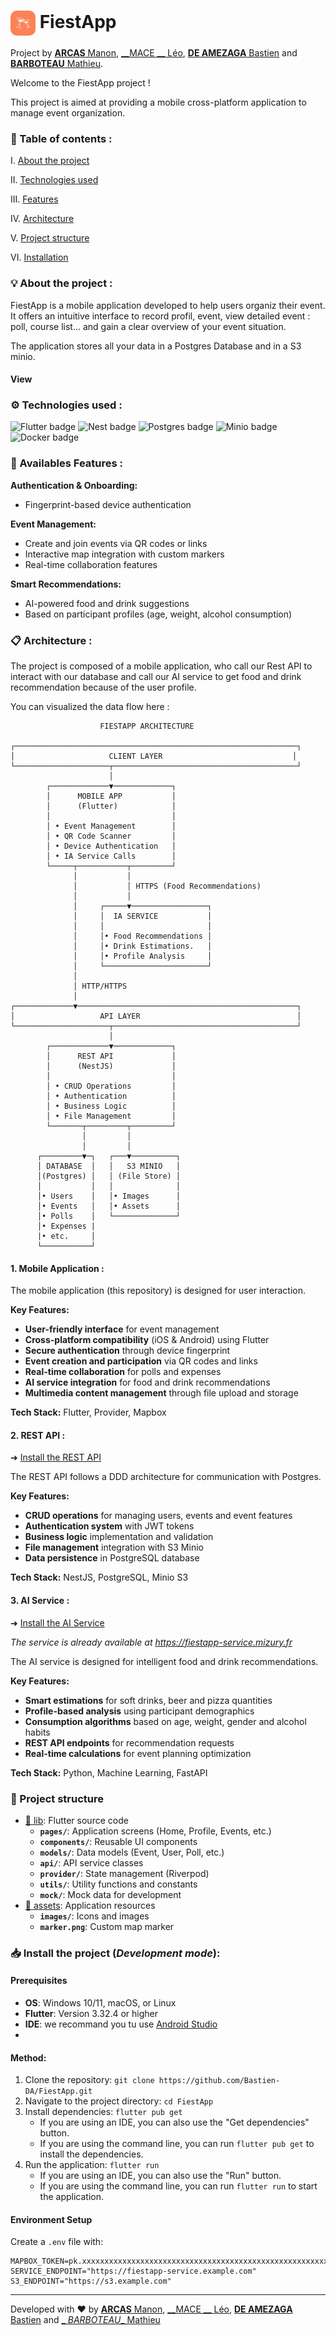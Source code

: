 # <img src="./assets/images/appicon.png" width="40" style="vertical-align: middle; border-radius: 10px"/> FiestApp

Project by [__ARCAS__ Manon](https://github.com/Manon-Arc), [__MACE
__ Léo](https://github.com/LeoMa33), [__DE AMEZAGA__ Bastien](https://github.com/Bastien-DA) and [__BARBOTEAU__ Mathieu](https://github.com/Kilecon).

Welcome to the FiestApp project ! <br>

This project is aimed at providing a mobile cross-platform application to manage event organization.

### 📌 Table of contents :

I. [About the project](#💡-about-the-project)

II. [Technologies used](#⚙️-technologies-used)

III. [Features](#🌟-availables-features)

IV. [Architecture](#​📋​-architecture)

V. [Project structure](#📁-project-structure)

VI. [Installation](#📥-install-the-project-development-mode)

### 💡 About the project :

FiestApp is a mobile application developed to help users organiz their event. It offers an intuitive interface to record profil, event, view detailed event : poll, course list... and gain a clear
overview of your event situation.

The application stores all your data in a Postgres Database and in a S3 minio.

#### View

### ⚙️ Technologies used :

<img alt="Flutter badge" src="https://img.shields.io/badge/SDK-Flutter-blue">
<img alt="Nest badge" src="https://img.shields.io/badge/Framework-Nest-red">
<img alt="Postgres badge" src="https://img.shields.io/badge/DB-Postgres-blue">
<img alt="Minio badge" src="https://img.shields.io/badge/Stockage-Minio-red">
<img alt="Docker badge" src="https://img.shields.io/badge/Language-Docker-blue">

### 🌟 Availables Features :

**Authentication & Onboarding:**
- Fingerprint-based device authentication

**Event Management:**
- Create and join events via QR codes or links
- Interactive map integration with custom markers
- Real-time collaboration features

**Smart Recommendations:**
- AI-powered food and drink suggestions
- Based on participant profiles (age, weight, alcohol consumption)

### ​📋​ Architecture :

The project is composed of a mobile application, who call our Rest API to interact with our database and call our AI service to get food and drink recommendation because of the user profile.

You can visualized the data flow here :

```plaintext
                    FIESTAPP ARCHITECTURE

┌───────────────────────────────────────────────────────────────┐
│                     CLIENT LAYER                             │
└─────────────────────┬─────────────────────────────────────────┘
                      │
        ┌─────────────▼─────────────┐
        │      MOBILE APP           │
        │      (Flutter)            │
        │                           │
        │ • Event Management        │
        │ • QR Code Scanner         │
        │ • Device Authentication   │
        │ • IA Service Calls        │
        └─────┬───────────┬─────────┘
              │           │
              │           │ HTTPS (Food Recommendations)
              │           │
              │     ┌─────▼─────────────────┐
              │     │  IA SERVICE           │
              │     │                       │
              │     │• Food Recommendations │
              │     │• Drink Estimations.   │
              │     │• Profile Analysis     │
              │     └───────────────────────┘
              │
              │ HTTP/HTTPS
              │
┌─────────────▼─────────────────────────────────────────────────┐
│                   API LAYER                                   │
└─────────────────────┬─────────────────────────────────────────┘
                      │
        ┌─────────────▼─────────────┐
        │      REST API             │
        │      (NestJS)             │
        │                           │
        │ • CRUD Operations         │
        │ • Authentication          │
        │ • Business Logic          │
        │ • File Management         │
        └───────┬─────────┬─────────┘
                │         │
                │         │
      ┌─────────▼─┐   ┌───▼──────────┐
      │ DATABASE  │   │   S3 MINIO   │
      │(Postgres) │   │ (File Store) │
      │           │   │              │
      │• Users    │   │• Images      │
      │• Events   │   │• Assets      │
      │• Polls    │   └──────────────┘
      │• Expenses |
      |• etc.     │   
      └───────────┘   
```

#### 1. Mobile Application :

The mobile application (this repository) is designed for user interaction.

**Key Features:**
- **User-friendly interface** for event management
- **Cross-platform compatibility** (iOS & Android) using Flutter
- **Secure authentication** through device fingerprint
- **Event creation and participation** via QR codes and links
- **Real-time collaboration** for polls and expenses
- **AI service integration** for food and drink recommendations
- **Multimedia content management** through file upload and storage

**Tech Stack:** Flutter, Provider, Mapbox

#### 2. REST API :

➜ [Install the REST API](https://github.com/LeoMa33/fiestapp-api) <br>

The REST API follows a DDD architecture for communication with Postgres.

**Key Features:**
- **CRUD operations** for managing users, events and event features
- **Authentication system** with JWT tokens
- **Business logic** implementation and validation
- **File management** integration with S3 Minio
- **Data persistence** in PostgreSQL database

**Tech Stack:** NestJS, PostgreSQL, Minio S3

#### 3. AI Service :

➜ [Install the AI Service](https://github.com/Manon-Arc/FiestAppService.git) <br>

*The service is already available at https://fiestapp-service.mizury.fr*

The AI service is designed for intelligent food and drink recommendations.

**Key Features:**
- **Smart estimations** for soft drinks, beer and pizza quantities
- **Profile-based analysis** using participant demographics
- **Consumption algorithms** based on age, weight, gender and alcohol habits
- **REST API endpoints** for recommendation requests
- **Real-time calculations** for event planning optimization

**Tech Stack:** Python, Machine Learning, FastAPI


### 📁 Project structure

- [📁 lib](lib/): Flutter source code
  - **`pages/`**: Application screens (Home, Profile, Events, etc.)
  - **`components/`**: Reusable UI components
  - **`models/`**: Data models (Event, User, Poll, etc.)
  - **`api/`**: API service classes
  - **`provider/`**: State management (Riverpod)
  - **`utils/`**: Utility functions and constants
  - **`mock/`**: Mock data for development
- [📁 assets](assets/): Application resources
  - **`images/`**: Icons and images
  - **`marker.png`**: Custom map marker

### 📥 Install the project (*Development mode*):

#### Prerequisites

- **OS**: Windows 10/11, macOS, or Linux
- **Flutter**: Version 3.32.4 or higher
- **IDE**: we recommand you tu use [Android Studio](https://developer.android.com/studio)
- 
#### Method:

1. Clone the repository: `git clone https://github.com/Bastien-DA/FiestApp.git`
2. Navigate to the project directory: `cd FiestApp`
3. Install dependencies: `flutter pub get`
   - If you are using an IDE, you can also use the "Get dependencies" button.
   - If you are using the command line, you can run `flutter pub get` to install the dependencies.
4. Run the application: `flutter run`
   - If you are using an IDE, you can also use the "Run" button.
   - If you are using the command line, you can run `flutter run` to start the application.

#### Environment Setup
Create a `.env` file with:
```
MAPBOX_TOKEN=pk.xxxxxxxxxxxxxxxxxxxxxxxxxxxxxxxxxxxxxxxxxxxxxxxxxxxxxxxxxxxxx
SERVICE_ENDPOINT="https://fiestapp-service.example.com"
S3_ENDPOINT="https://s3.example.com"
```

___
Developed with ❤️ by  [__ARCAS__ Manon](https://github.com/Manon-Arc), [__MACE
__ Léo](https://github.com/LeoMa33), [__DE AMEZAGA__ Bastien](https://github.com/Bastien-DA) and [_
_BARBOTEAU__ Mathieu](https://github.com/Kilecon)

